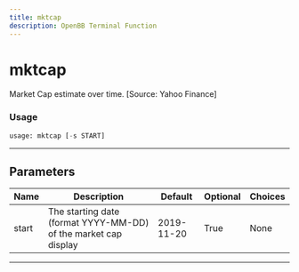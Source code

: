 ```yaml
---
title: mktcap
description: OpenBB Terminal Function
---
```


# mktcap

Market Cap estimate over time. [Source: Yahoo Finance]

### Usage

```python
usage: mktcap [-s START]
```

---

## Parameters

| Name | Description | Default | Optional | Choices |
| ---- | ----------- | ------- | -------- | ------- |
| start | The starting date (format YYYY-MM-DD) of the market cap display | 2019-11-20 | True | None |
---

